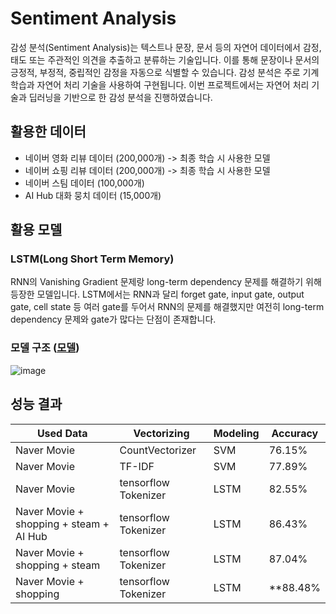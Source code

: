 # Sentiment Analysis
감성 분석(Sentiment Analysis)는 텍스트나 문장, 문서 등의 자연어 데이터에서 감정, 태도 또는 주관적인 의견을 추출하고 분류하는 기술입니다. 이를 통해 문장이나 문서의 긍정적, 부정적, 중립적인 감정을 자동으로 식별할 수 있습니다. 감성 분석은 주로 기계 학습과 자연어 처리 기술을 사용하여 구현됩니다. 이번 프로젝트에서는 자연어 처리 기술과 딥러닝을 기반으로 한 감성 분석을 진행하였습니다.
## 활용한 데이터
<ul>
<li> 네이버 영화 리뷰 데이터 (200,000개) -> 최종 학습 시 사용한 모델 </li>
<li> 네이버 쇼핑 리뷰 데이터 (200,000개) -> 최종 학습 시 사용한 모델 </li>
  <li> 네이버 스팀 데이터 (100,000개) </li>
  <li> AI Hub 대화 뭉치 데이터 (15,000개) </li>
 </ul>

## 활용 모델
### LSTM(Long Short Term Memory)
RNN의 Vanishing Gradient 문제랑 long-term dependency 문제를 해결하기 위해 등장한 모델입니다. LSTM에서는 RNN과 달리 forget gate, input gate, output gate, cell state 등 여러 gate를 두어서 RNN의 문제를 해결했지만 여전히 long-term dependency 문제와 gate가 많다는 단점이 존재합니다.

### 모델 구조 ([모델](https://drive.google.com/file/d/1WxcuBBWYcmcEysxJvTrZ34F9flS2OFYB/view?usp=share_link))
![image](https://github.com/BOAZ-secondmini/song_recommendation/assets/84063359/946db17c-175d-46e6-b3c7-3b0e7ca45247)

## 성능 결과
|Used Data|Vectorizing|Modeling|Accuracy|
|---|---|---|---|
|Naver Movie|CountVectorizer|SVM|76.15%|
|Naver Movie|TF-IDF|SVM|77.89%|
|Naver Movie|tensorflow Tokenizer|LSTM|82.55%|
|Naver Movie + shopping + steam + AI Hub|tensorflow Tokenizer|LSTM|86.43%|
|Naver Movie + shopping + steam|tensorflow Tokenizer|LSTM|87.04%|
|Naver Movie + shopping|tensorflow Tokenizer|LSTM|**88.48%|



